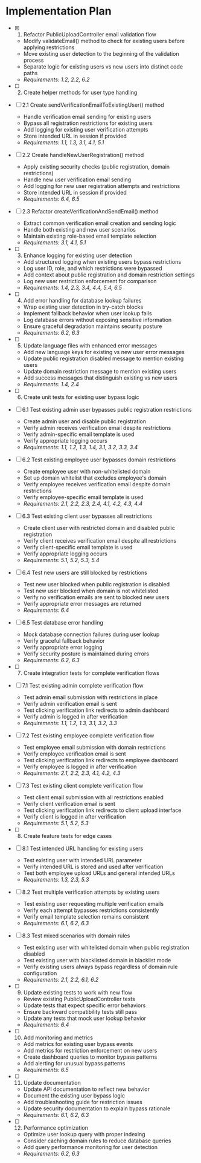 # Implementation Plan

- [x] 1. Refactor PublicUploadController email validation flow
  - Modify validateEmail() method to check for existing users before applying restrictions
  - Move existing user detection to the beginning of the validation process
  - Separate logic for existing users vs new users into distinct code paths
  - _Requirements: 1.2, 2.2, 6.2_

- [ ] 2. Create helper methods for user type handling
- [ ] 2.1 Create sendVerificationEmailToExistingUser() method
  - Handle verification email sending for existing users
  - Bypass all registration restrictions for existing users
  - Add logging for existing user verification attempts
  - Store intended URL in session if provided
  - _Requirements: 1.1, 1.3, 3.1, 4.1, 5.1_

- [ ] 2.2 Create handleNewUserRegistration() method
  - Apply existing security checks (public registration, domain restrictions)
  - Handle new user verification email sending
  - Add logging for new user registration attempts and restrictions
  - Store intended URL in session if provided
  - _Requirements: 6.4, 6.5_

- [ ] 2.3 Refactor createVerificationAndSendEmail() method
  - Extract common verification email creation and sending logic
  - Handle both existing and new user scenarios
  - Maintain existing role-based email template selection
  - _Requirements: 3.1, 4.1, 5.1_

- [ ] 3. Enhance logging for existing user detection
  - Add structured logging when existing users bypass restrictions
  - Log user ID, role, and which restrictions were bypassed
  - Add context about public registration and domain restriction settings
  - Log new user restriction enforcement for comparison
  - _Requirements: 1.4, 2.3, 3.4, 4.4, 5.4, 6.5_

- [ ] 4. Add error handling for database lookup failures
  - Wrap existing user detection in try-catch blocks
  - Implement fallback behavior when user lookup fails
  - Log database errors without exposing sensitive information
  - Ensure graceful degradation maintains security posture
  - _Requirements: 6.2, 6.3_

- [ ] 5. Update language files with enhanced error messages
  - Add new language keys for existing vs new user error messages
  - Update public registration disabled message to mention existing users
  - Update domain restriction message to mention existing users
  - Add success messages that distinguish existing vs new users
  - _Requirements: 1.4, 2.4_

- [ ] 6. Create unit tests for existing user bypass logic
- [ ] 6.1 Test existing admin user bypasses public registration restrictions
  - Create admin user and disable public registration
  - Verify admin receives verification email despite restrictions
  - Verify admin-specific email template is used
  - Verify appropriate logging occurs
  - _Requirements: 1.1, 1.2, 1.3, 1.4, 3.1, 3.2, 3.3, 3.4_

- [ ] 6.2 Test existing employee user bypasses domain restrictions
  - Create employee user with non-whitelisted domain
  - Set up domain whitelist that excludes employee's domain
  - Verify employee receives verification email despite domain restrictions
  - Verify employee-specific email template is used
  - _Requirements: 2.1, 2.2, 2.3, 2.4, 4.1, 4.2, 4.3, 4.4_

- [ ] 6.3 Test existing client user bypasses all restrictions
  - Create client user with restricted domain and disabled public registration
  - Verify client receives verification email despite all restrictions
  - Verify client-specific email template is used
  - Verify appropriate logging occurs
  - _Requirements: 5.1, 5.2, 5.3, 5.4_

- [ ] 6.4 Test new users are still blocked by restrictions
  - Test new user blocked when public registration is disabled
  - Test new user blocked when domain is not whitelisted
  - Verify no verification emails are sent to blocked new users
  - Verify appropriate error messages are returned
  - _Requirements: 6.4_

- [ ] 6.5 Test database error handling
  - Mock database connection failures during user lookup
  - Verify graceful fallback behavior
  - Verify appropriate error logging
  - Verify security posture is maintained during errors
  - _Requirements: 6.2, 6.3_

- [ ] 7. Create integration tests for complete verification flows
- [ ] 7.1 Test existing admin complete verification flow
  - Test admin email submission with restrictions in place
  - Verify admin verification email is sent
  - Test clicking verification link redirects to admin dashboard
  - Verify admin is logged in after verification
  - _Requirements: 1.1, 1.2, 1.3, 3.1, 3.2, 3.3_

- [ ] 7.2 Test existing employee complete verification flow
  - Test employee email submission with domain restrictions
  - Verify employee verification email is sent
  - Test clicking verification link redirects to employee dashboard
  - Verify employee is logged in after verification
  - _Requirements: 2.1, 2.2, 2.3, 4.1, 4.2, 4.3_

- [ ] 7.3 Test existing client complete verification flow
  - Test client email submission with all restrictions enabled
  - Verify client verification email is sent
  - Test clicking verification link redirects to client upload interface
  - Verify client is logged in after verification
  - _Requirements: 5.1, 5.2, 5.3_

- [ ] 8. Create feature tests for edge cases
- [ ] 8.1 Test intended URL handling for existing users
  - Test existing user with intended URL parameter
  - Verify intended URL is stored and used after verification
  - Test both employee upload URLs and general intended URLs
  - _Requirements: 1.3, 2.3, 5.3_

- [ ] 8.2 Test multiple verification attempts by existing users
  - Test existing user requesting multiple verification emails
  - Verify each attempt bypasses restrictions consistently
  - Verify email template selection remains consistent
  - _Requirements: 6.1, 6.2, 6.3_

- [ ] 8.3 Test mixed scenarios with domain rules
  - Test existing user with whitelisted domain when public registration disabled
  - Test existing user with blacklisted domain in blacklist mode
  - Verify existing users always bypass regardless of domain rule configuration
  - _Requirements: 2.1, 2.2, 6.1, 6.2_

- [ ] 9. Update existing tests to work with new flow
  - Review existing PublicUploadController tests
  - Update tests that expect specific error behaviors
  - Ensure backward compatibility tests still pass
  - Update any tests that mock user lookup behavior
  - _Requirements: 6.4_

- [ ] 10. Add monitoring and metrics
  - Add metrics for existing user bypass events
  - Add metrics for restriction enforcement on new users
  - Create dashboard queries to monitor bypass patterns
  - Add alerting for unusual bypass patterns
  - _Requirements: 6.5_

- [ ] 11. Update documentation
  - Update API documentation to reflect new behavior
  - Document the existing user bypass logic
  - Add troubleshooting guide for restriction issues
  - Update security documentation to explain bypass rationale
  - _Requirements: 6.1, 6.2, 6.3_

- [ ] 12. Performance optimization
  - Optimize user lookup query with proper indexing
  - Consider caching domain rules to reduce database queries
  - Add query performance monitoring for user detection
  - _Requirements: 6.2, 6.3_
